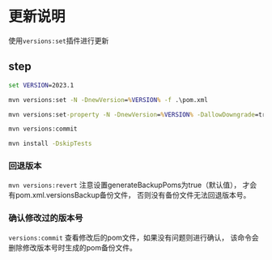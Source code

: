 # 更新说明

使用`versions:set`插件进行更新

## step

```cmd
set VERSION=2023.1

mvn versions:set -N -DnewVersion=%VERSION% -f .\pom.xml

mvn versions:set-property -N -DnewVersion=%VERSION% -DallowDowngrade=true -Dproperty=magneton.version -f .\magneton-dependencies\pom.xml

mvn versions:commit

mvn install -DskipTests
```

### 回退版本

`mvn versions:revert`
注意设置generateBackupPoms为true（默认值），
才会有pom.xml.versionsBackup备份文件，
否则没有备份文件无法回退版本号。

### 确认修改过的版本号

`versions:commit`
查看修改后的pom文件，如果没有问题则进行确认，
该命令会删除修改版本号时生成的pom备份文件。